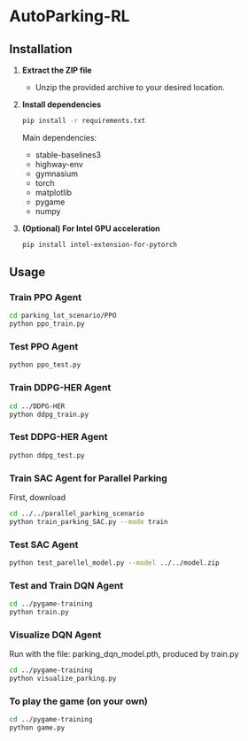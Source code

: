 # AutoParking-RL

## Installation

1. **Extract the ZIP file**
   - Unzip the provided archive to your desired location.

2. **Install dependencies**
   ```bash
   pip install -r requirements.txt
   ```
   Main dependencies:
   - stable-baselines3
   - highway-env
   - gymnasium
   - torch
   - matplotlib
   - pygame
   - numpy

3. **(Optional) For Intel GPU acceleration**
   ```bash
   pip install intel-extension-for-pytorch
   ```

## Usage

### Train PPO Agent

```bash
cd parking_lot_scenario/PPO
python ppo_train.py
```

### Test PPO Agent

```bash
python ppo_test.py
```

### Train DDPG-HER Agent

```bash
cd ../DDPG-HER
python ddpg_train.py
```

### Test DDPG-HER Agent

```bash
python ddpg_test.py
```

### Train SAC Agent for Parallel Parking
First, download
```bash
cd ../../parallel_parking_scenario
python train_parking_SAC.py --mode train
```

### Test SAC Agent

```bash
python test_parellel_model.py --model ../../model.zip
```

### Test and Train DQN Agent
```bash
cd ../pygame-training
python train.py
```
### Visualize DQN Agent
Run with the file: parking_dqn_model.pth,
produced by train.py
```bash
cd ../pygame-training
python visualize_parking.py
```
### To play the game (on your own)
```bash
cd ../pygame-training
python game.py
```




